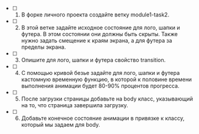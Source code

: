 - [ ] 1. В форке личного проекта создайте ветку module1-task2.
- [ ] 2. В этой ветке задайте исходное состояние для лого, шапки и футера. В этом состоянии они должны быть скрыты. Также нужно задать смещение к краям экрана, а для футера за пределы экрана.
- [ ] 3. Опишите для лого, шапки и футера свойство transition.
- [ ] 4. С помощью кривой безье задайте для лого, шапки и футера кастомную временную функцию, в которой к половине времени выполнения анимации будет 80-90% процентов прогресса.
- [ ] 5. После загрузки страницы добавьте на body класс, указывающий на то, что страница завершила загрузку.
- [ ] 6. Добавьте конечное состояние анимации в привязке к классу, который мы задаем для body.

